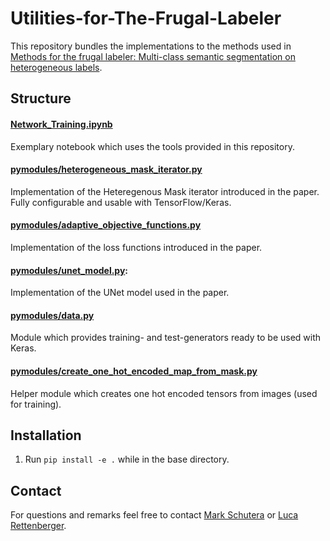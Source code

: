 # Utilities-for-The-Frugal-Labeler
This repository bundles the implementations to the methods used in [Methods for the frugal labeler: Multi-class semantic segmentation on heterogeneous labels](https://osf.io/uyk79/).

## Structure
#### [Network_Training.ipynb](Network_Training.ipynb) 
Exemplary notebook which uses the tools provided in this repository.
#### [pymodules/heterogeneous_mask_iterator.py](pymodules/heterogeneous_mask_iterator.py)
Implementation of the Heteregenous Mask iterator introduced in the paper. Fully configurable and usable with TensorFlow/Keras. 
#### [pymodules/adaptive_objective_functions.py](pymodules/adaptive_objective_functions.py)
Implementation of the loss functions introduced in the paper.
#### [pymodules/unet_model.py](pymodules/unet_model.py): 
Implementation of the UNet model used in the paper.
#### [pymodules/data.py](pymodules/data.py)
Module which provides training- and test-generators ready to be used with Keras.
#### [pymodules/create_one_hot_encoded_map_from_mask.py](pymodules/create_one_hot_encoded_map_from_mask.py)
Helper module which creates one hot encoded tensors from images (used for training).

## Installation
1. Run `pip install -e .` while in the base directory.

## Contact
For questions and remarks feel free to contact [Mark Schutera](https://github.com/schutera) or [Luca Rettenberger](https://github.com/lrettenberger).
